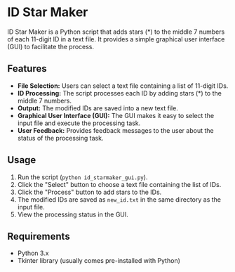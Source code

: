 <!DOCTYPE html>
<html lang="en">
<head>
    <meta charset="UTF-8">
    <meta name="viewport" content="width=device-width, initial-scale=1.0">
</head>
<body>
    <h1>ID Star Maker</h1>
    <p>ID Star Maker is a Python script that adds stars (*) to the middle 7 numbers of each 11-digit ID in a text file. It provides a simple graphical user interface (GUI) to facilitate the process.</p>
    <h2>Features</h2>
    <ul>
        <li><strong>File Selection:</strong> Users can select a text file containing a list of 11-digit IDs.</li>
        <li><strong>ID Processing:</strong> The script processes each ID by adding stars (*) to the middle 7 numbers.</li>
        <li><strong>Output:</strong> The modified IDs are saved into a new text file.</li>
        <li><strong>Graphical User Interface (GUI):</strong> The GUI makes it easy to select the input file and execute the processing task.</li>
        <li><strong>User Feedback:</strong> Provides feedback messages to the user about the status of the processing task.</li>
    </ul>
    <h2>Usage</h2>
    <ol>
        <li>Run the script (<code>python id_starmaker_gui.py</code>).</li>
        <li>Click the "Select" button to choose a text file containing the list of IDs.</li>
        <li>Click the "Process" button to add stars to the IDs.</li>
        <li>The modified IDs are saved as <code>new_id.txt</code> in the same directory as the input file.</li>
        <li>View the processing status in the GUI.</li>
    </ol>
    <h2>Requirements</h2>
    <ul>
        <li>Python 3.x</li>
        <li>Tkinter library (usually comes pre-installed with Python)</li>
    </ul>
</body>
</html>
